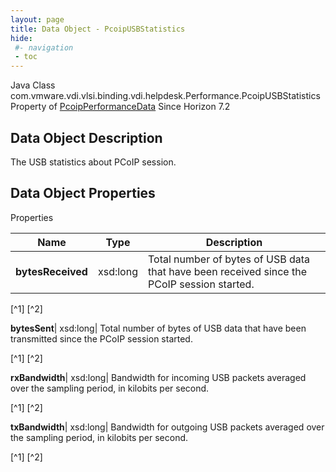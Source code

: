 ```yaml
---
layout: page
title: Data Object - PcoipUSBStatistics
hide:
 #- navigation
 - toc
---
```






Java Class
    com.vmware.vdi.vlsi.binding.vdi.helpdesk.Performance.PcoipUSBStatistics
Property of
     [PcoipPerformanceData](vdi.helpdesk.Performance.PcoipPerformanceData.md#field_detail)
Since 
    Horizon 7.2

## Data Object Description 

The USB statistics about PCoIP session. 

## Data Object Properties

Properties

Name |  Type |  Description   
---|---|---  
**bytesReceived**|  xsd:long|  Total number of bytes of USB data that have been received since the PCoIP session started.   


[^1]
[^2]

  
**bytesSent**|  xsd:long|  Total number of bytes of USB data that have been transmitted since the PCoIP session started.   


[^1]
[^2]

  
**rxBandwidth**|  xsd:long|  Bandwidth for incoming USB packets averaged over the sampling period, in kilobits per second.   


[^1]
[^2]

  
**txBandwidth**|  xsd:long|  Bandwidth for outgoing USB packets averaged over the sampling period, in kilobits per second.   


[^1]
[^2]

  
  

  

